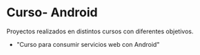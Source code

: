 Curso- Android
=============== 

Proyectos realizados en distintos cursos con diferentes objetivos.

+ "Curso para consumir servicios web con Android"


